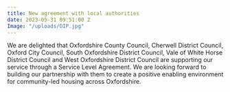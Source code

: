 ```yaml
---
title: New agreement with local authorities
date: 2023-05-31 09:51:00 Z
Image: "/uploads/OIP.jpg"
---
```


We are delighted that Oxfordshire County Council, Cherwell District Council, Oxford City Council, South Oxfordshire District Council, Vale of White Horse District Council and West Oxfordshire District Council are supporting our service through a Service Level Agreement. We are looking forward to building our partnership with them to create a positive enabling environment for community-led housing across Oxfordshire. 